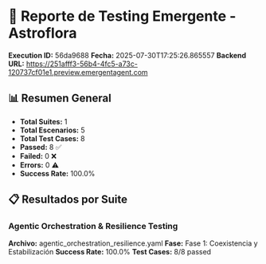 # 🧬 Reporte de Testing Emergente - Astroflora

**Execution ID:** 56da9688
**Fecha:** 2025-07-30T17:25:26.865557
**Backend URL:** https://251afff3-56b4-4fc5-a73c-120737cf01e1.preview.emergentagent.com

## 📊 Resumen General

- **Total Suites:** 1
- **Total Escenarios:** 5
- **Total Test Cases:** 8
- **Passed:** 8 ✅
- **Failed:** 0 ❌
- **Errors:** 0 ⚠️
- **Success Rate:** 100.0%

## 📋 Resultados por Suite

### Agentic Orchestration & Resilience Testing
**Archivo:** agentic_orchestration_resilience.yaml
**Fase:** Fase 1: Coexistencia y Estabilización
**Success Rate:** 100.0%
**Test Cases:** 8/8 passed

